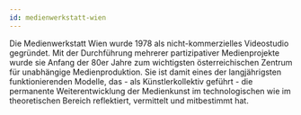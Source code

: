 ```yaml
---
id: medienwerkstatt-wien
---
```


Die Medienwerkstatt Wien wurde 1978 als nicht-kommerzielles Videostudio gegründet. Mit der Durchführung mehrerer partizipativer Medienprojekte wurde sie Anfang der 80er Jahre zum wichtigsten österreichischen Zentrum für unabhängige Medienproduktion. Sie ist damit eines der langjährigsten funktionierenden Modelle, das - als Künstlerkollektiv geführt - die permanente Weiterentwicklung der Medienkunst im technologischen wie im theoretischen Bereich reflektiert, vermittelt und mitbestimmt hat. 